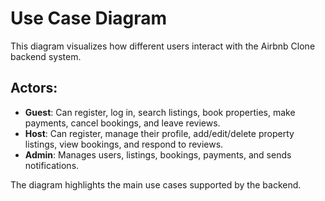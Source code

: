 # Use Case Diagram

This diagram visualizes how different users interact with the Airbnb Clone backend system.

## Actors:

- **Guest**: Can register, log in, search listings, book properties, make payments, cancel bookings, and leave reviews.
- **Host**: Can register, manage their profile, add/edit/delete property listings, view bookings, and respond to reviews.
- **Admin**: Manages users, listings, bookings, payments, and sends notifications.

The diagram highlights the main use cases supported by the backend.
